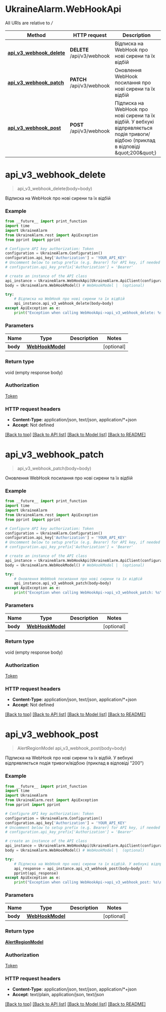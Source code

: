 # UkraineAlarm.WebHookApi

All URIs are relative to */*

Method | HTTP request | Description
------------- | ------------- | -------------
[**api_v3_webhook_delete**](WebHookApi.md#api_v3_webhook_delete) | **DELETE** /api/v3/webhook | Відписка на WebHook про нові сирени та їх відбій
[**api_v3_webhook_patch**](WebHookApi.md#api_v3_webhook_patch) | **PATCH** /api/v3/webhook | Оновлення WebHook посилання про нові сирени та їх відбій
[**api_v3_webhook_post**](WebHookApi.md#api_v3_webhook_post) | **POST** /api/v3/webhook | Підписка на WebHook про нові сирени та їх відбій. У вебхукі відпрявляється подія тривоги/відбою (приклад в відповіді \&quot;200\&quot;)

# **api_v3_webhook_delete**
> api_v3_webhook_delete(body=body)

Відписка на WebHook про нові сирени та їх відбій

### Example
```python
from __future__ import print_function
import time
import UkraineAlarm
from UkraineAlarm.rest import ApiException
from pprint import pprint

# Configure API key authorization: Token
configuration = UkraineAlarm.Configuration()
configuration.api_key['Authorization'] = 'YOUR_API_KEY'
# Uncomment below to setup prefix (e.g. Bearer) for API key, if needed
# configuration.api_key_prefix['Authorization'] = 'Bearer'

# create an instance of the API class
api_instance = UkraineAlarm.WebHookApi(UkraineAlarm.ApiClient(configuration))
body = UkraineAlarm.WebHookModel() # WebHookModel |  (optional)

try:
    # Відписка на WebHook про нові сирени та їх відбій
    api_instance.api_v3_webhook_delete(body=body)
except ApiException as e:
    print("Exception when calling WebHookApi->api_v3_webhook_delete: %s\n" % e)
```

### Parameters

Name | Type | Description  | Notes
------------- | ------------- | ------------- | -------------
 **body** | [**WebHookModel**](WebHookModel.md)|  | [optional] 

### Return type

void (empty response body)

### Authorization

[Token](../README.md#Token)

### HTTP request headers

 - **Content-Type**: application/json, text/json, application/*+json
 - **Accept**: Not defined

[[Back to top]](#) [[Back to API list]](../README.md#documentation-for-api-endpoints) [[Back to Model list]](../README.md#documentation-for-models) [[Back to README]](../README.md)

# **api_v3_webhook_patch**
> api_v3_webhook_patch(body=body)

Оновлення WebHook посилання про нові сирени та їх відбій

### Example
```python
from __future__ import print_function
import time
import UkraineAlarm
from UkraineAlarm.rest import ApiException
from pprint import pprint

# Configure API key authorization: Token
configuration = UkraineAlarm.Configuration()
configuration.api_key['Authorization'] = 'YOUR_API_KEY'
# Uncomment below to setup prefix (e.g. Bearer) for API key, if needed
# configuration.api_key_prefix['Authorization'] = 'Bearer'

# create an instance of the API class
api_instance = UkraineAlarm.WebHookApi(UkraineAlarm.ApiClient(configuration))
body = UkraineAlarm.WebHookModel() # WebHookModel |  (optional)

try:
    # Оновлення WebHook посилання про нові сирени та їх відбій
    api_instance.api_v3_webhook_patch(body=body)
except ApiException as e:
    print("Exception when calling WebHookApi->api_v3_webhook_patch: %s\n" % e)
```

### Parameters

Name | Type | Description  | Notes
------------- | ------------- | ------------- | -------------
 **body** | [**WebHookModel**](WebHookModel.md)|  | [optional] 

### Return type

void (empty response body)

### Authorization

[Token](../README.md#Token)

### HTTP request headers

 - **Content-Type**: application/json, text/json, application/*+json
 - **Accept**: Not defined

[[Back to top]](#) [[Back to API list]](../README.md#documentation-for-api-endpoints) [[Back to Model list]](../README.md#documentation-for-models) [[Back to README]](../README.md)

# **api_v3_webhook_post**
> AlertRegionModel api_v3_webhook_post(body=body)

Підписка на WebHook про нові сирени та їх відбій. У вебхукі відпрявляється подія тривоги/відбою (приклад в відповіді \"200\")

### Example
```python
from __future__ import print_function
import time
import UkraineAlarm
from UkraineAlarm.rest import ApiException
from pprint import pprint

# Configure API key authorization: Token
configuration = UkraineAlarm.Configuration()
configuration.api_key['Authorization'] = 'YOUR_API_KEY'
# Uncomment below to setup prefix (e.g. Bearer) for API key, if needed
# configuration.api_key_prefix['Authorization'] = 'Bearer'

# create an instance of the API class
api_instance = UkraineAlarm.WebHookApi(UkraineAlarm.ApiClient(configuration))
body = UkraineAlarm.WebHookModel() # WebHookModel |  (optional)

try:
    # Підписка на WebHook про нові сирени та їх відбій. У вебхукі відпрявляється подія тривоги/відбою (приклад в відповіді \"200\")
    api_response = api_instance.api_v3_webhook_post(body=body)
    pprint(api_response)
except ApiException as e:
    print("Exception when calling WebHookApi->api_v3_webhook_post: %s\n" % e)
```

### Parameters

Name | Type | Description  | Notes
------------- | ------------- | ------------- | -------------
 **body** | [**WebHookModel**](WebHookModel.md)|  | [optional] 

### Return type

[**AlertRegionModel**](AlertRegionModel.md)

### Authorization

[Token](../README.md#Token)

### HTTP request headers

 - **Content-Type**: application/json, text/json, application/*+json
 - **Accept**: text/plain, application/json, text/json

[[Back to top]](#) [[Back to API list]](../README.md#documentation-for-api-endpoints) [[Back to Model list]](../README.md#documentation-for-models) [[Back to README]](../README.md)

